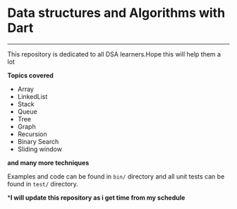 # Data structures and Algorithms with Dart
______________________________________________

This repository is dedicated to all DSA learners.Hope this will help them a lot

**Topics covered**
- Array
- LinkedList
- Stack
- Queue
- Tree
- Graph
- Recursion
- Binary Search
- Sliding window

**and many more techniques**

Examples and code can be found in `bin/` directory
and all unit tests can be found in `test/` directory.

***I will update this repository as i get time from my schedule**
